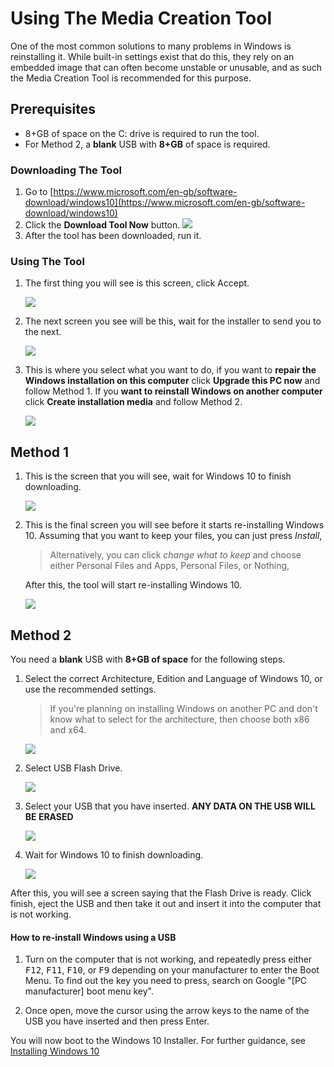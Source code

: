 # Using The Media Creation Tool


One of the most common solutions to many problems in Windows is reinstalling it. While built-in settings exist that do this, they rely on an embedded image that can often become unstable or unusable, and as such the Media Creation Tool is recommended for this purpose.

## Prerequisites
 * 8+GB of space on the C: drive is required to run the tool.
 * For Method 2, a **blank** USB with **8+GB** of space is required.

### Downloading The Tool
1. Go to [https://www.microsoft.com/en-gb/software-download/windows10](https://www.microsoft.com/en-gb/software-download/windows10)
2. Click the **Download Tool Now** button. 
    ![](img/using-the-media-creation-tool/downloadtoolnow.png)
3. After the tool has been downloaded, run it.

### Using The Tool

1. The first thing you will see is this screen, click Accept.

    ![](img/using-the-media-creation-tool/licenseterms.png)

2. The next screen you see will be this, wait for the installer to send you to the next.


    ![](img/using-the-media-creation-tool/gettingthings.png)

3. This is where you select what you want to do, if you want to **repair the Windows installation on this computer** click **Upgrade this PC now** and follow Method 1. If you **want to reinstall Windows on another computer** click **Create installation media** and follow Method 2.

    ![](img/using-the-media-creation-tool/whatdoyouwanttodo.png)



## Method 1

1. This is the screen that you will see, wait for Windows 10 to finish downloading.

    ![](img/using-the-media-creation-tool/downloading.png)

2. This is the final screen you will see before it starts re-installing Windows 10. Assuming that you want to keep your files, you can just press *Install*,
    > Alternatively, you can click *change what to keep* and choose either Personal Files and Apps, Personal Files, or Nothing,

    After this, the tool will start re-installing Windows 10.

    ![](img/using-the-media-creation-tool/readytoinstall.png)

## Method 2

You need a **blank** USB with **8+GB of space** for the following steps. 

1. Select the correct Architecture, Edition and Language of Windows 10, or use the recommended settings.
    > If you're planning on installing Windows on another PC and don't know what to select for the architecture, then choose both x86 and x64.

    ![](img/using-the-media-creation-tool/changelanguagearchitecture.png)

2. Select USB Flash Drive.

    ![](img/using-the-media-creation-tool/mediatouse.png)

3. Select your USB that you have inserted. **ANY DATA ON THE USB WILL BE ERASED**

    ![](img/using-the-media-creation-tool/selectusb.png)

4. Wait for Windows 10 to finish downloading.

    ![](img/using-the-media-creation-tool/downloading.png)

After this, you will see a screen saying that the Flash Drive is ready. Click finish, eject the USB and then take it out and insert it into the computer that is not working.

#### How to re-install Windows using a USB

1. Turn on the computer that is not working, and repeatedly press either <kbd>F12</kbd>, <kbd>F11</kbd>, <kbd>F10</kbd>, or <kbd>F9</kbd> depending on your manufacturer to enter the Boot Menu. To find out the key you need to press, search on Google "[PC manufacturer] boot menu key".

2. Once open, move the cursor using the arrow keys to the name of the USB you have inserted and then press Enter.

You will now boot to the Windows 10 Installer. For further guidance, see [Installing Windows 10](installing-windows-10)
